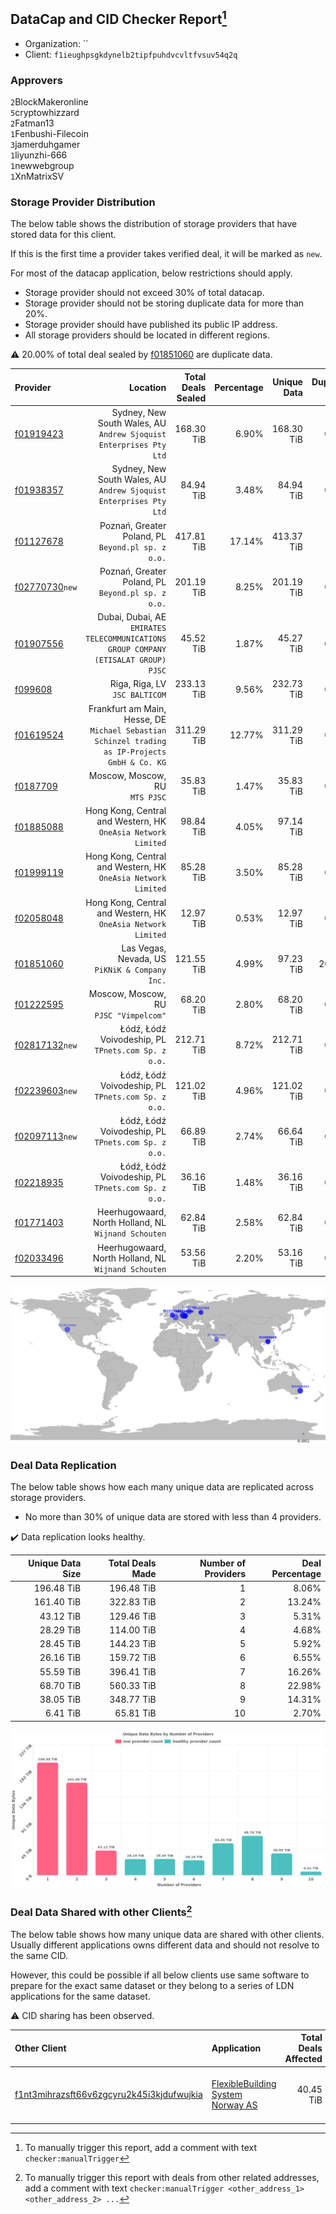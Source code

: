 ## DataCap and CID Checker Report[^1]
 - Organization: ``
 - Client: `f1ieughpsgkdynelb2tipfpuhdvcvltfvsuv54q2q`
### Approvers
`2`BlockMakeronline<br/>`5`cryptowhizzard<br/>`2`Fatman13<br/>`1`Fenbushi-Filecoin<br/>`3`jamerduhgamer<br/>`1`liyunzhi-666<br/>`1`newwebgroup<br/>`1`XnMatrixSV


### Storage Provider Distribution
The below table shows the distribution of storage providers that have stored data for this client.

If this is the first time a provider takes verified deal, it will be marked as `new`.

For most of the datacap application, below restrictions should apply.
 - Storage provider should not exceed 30% of total datacap.
 - Storage provider should not be storing duplicate data for more than 20%.
 - Storage provider should have published its public IP address.
 - All storage providers should be located in different regions.

⚠️ 20.00% of total deal sealed by [f01851060](https://filfox.info/en/address/f01851060) are duplicate data.

| Provider                                                    |                                                                                           Location | Total Deals Sealed | Percentage | Unique Data | Duplicate Deals |
| :---------------------------------------------------------- | -------------------------------------------------------------------------------------------------: | -----------------: | ---------: | ----------: | --------------: |
| [f01919423](https://filfox.info/en/address/f01919423)       |                              Sydney, New South Wales, AU<br/>`Andrew Sjoquist Enterprises Pty Ltd` |         168.30 TiB |      6.90% |  168.30 TiB |           0.00% |
| [f01938357](https://filfox.info/en/address/f01938357)       |                              Sydney, New South Wales, AU<br/>`Andrew Sjoquist Enterprises Pty Ltd` |          84.94 TiB |      3.48% |   84.94 TiB |           0.00% |
| [f01127678](https://filfox.info/en/address/f01127678)       |                                              Poznań, Greater Poland, PL<br/>`Beyond.pl sp. z o.o.` |         417.81 TiB |     17.14% |  413.37 TiB |           1.06% |
| [f02770730](https://filfox.info/en/address/f02770730)`new`  |                                              Poznań, Greater Poland, PL<br/>`Beyond.pl sp. z o.o.` |         201.19 TiB |      8.25% |  201.19 TiB |           0.00% |
| [f01907556](https://filfox.info/en/address/f01907556)       |             Dubai, Dubai, AE<br/>`EMIRATES TELECOMMUNICATIONS GROUP COMPANY (ETISALAT GROUP) PJSC` |          45.52 TiB |      1.87% |   45.27 TiB |           0.55% |
| [f099608](https://filfox.info/en/address/f099608)           |                                                                  Riga, Riga, LV<br/>`JSC BALTICOM` |         233.13 TiB |      9.56% |  232.73 TiB |           0.17% |
| [f01619524](https://filfox.info/en/address/f01619524)       | Frankfurt am Main, Hesse, DE<br/>`Michael Sebastian Schinzel trading as IP-Projects GmbH & Co. KG` |         311.29 TiB |     12.77% |  311.29 TiB |           0.00% |
| [f0187709](https://filfox.info/en/address/f0187709)         |                                                                  Moscow, Moscow, RU<br/>`MTS PJSC` |          35.83 TiB |      1.47% |   35.83 TiB |           0.00% |
| [f01885088](https://filfox.info/en/address/f01885088)       |                                   Hong Kong, Central and Western, HK<br/>`OneAsia Network Limited` |          98.84 TiB |      4.05% |   97.14 TiB |           1.72% |
| [f01999119](https://filfox.info/en/address/f01999119)       |                                   Hong Kong, Central and Western, HK<br/>`OneAsia Network Limited` |          85.28 TiB |      3.50% |   85.28 TiB |           0.00% |
| [f02058048](https://filfox.info/en/address/f02058048)       |                                   Hong Kong, Central and Western, HK<br/>`OneAsia Network Limited` |          12.97 TiB |      0.53% |   12.97 TiB |           0.00% |
| [f01851060](https://filfox.info/en/address/f01851060)       |                                                  Las Vegas, Nevada, US<br/>`PiKNiK & Company Inc.` |         121.55 TiB |      4.99% |   97.23 TiB |          20.00% |
| [f01222595](https://filfox.info/en/address/f01222595)       |                                                          Moscow, Moscow, RU<br/>`PJSC "Vimpelcom"` |          68.20 TiB |      2.80% |   68.20 TiB |           0.00% |
| [f02817132](https://filfox.info/en/address/f02817132)`new`  |                                             Łódź, Łódź Voivodeship, PL<br/>`TPnets.com Sp. z o.o.` |         212.71 TiB |      8.72% |  212.71 TiB |           0.00% |
| [f02239603](https://filfox.info/en/address/f02239603)`new`  |                                             Łódź, Łódź Voivodeship, PL<br/>`TPnets.com Sp. z o.o.` |         121.02 TiB |      4.96% |  121.02 TiB |           0.00% |
| [f02097113](https://filfox.info/en/address/f02097113)`new`  |                                             Łódź, Łódź Voivodeship, PL<br/>`TPnets.com Sp. z o.o.` |          66.89 TiB |      2.74% |   66.64 TiB |           0.37% |
| [f02218935](https://filfox.info/en/address/f02218935)       |                                             Łódź, Łódź Voivodeship, PL<br/>`TPnets.com Sp. z o.o.` |          36.16 TiB |      1.48% |   36.16 TiB |           0.00% |
| [f01771403](https://filfox.info/en/address/f01771403)       |                                            Heerhugowaard, North Holland, NL<br/>`Wijnand Schouten` |          62.84 TiB |      2.58% |   62.84 TiB |           0.00% |
| [f02033496](https://filfox.info/en/address/f02033496)       |                                            Heerhugowaard, North Holland, NL<br/>`Wijnand Schouten` |          53.56 TiB |      2.20% |   53.16 TiB |           0.76% |

<img src="https://raw.githubusercontent.com/data-preservation-programs/filplus-checker-assets/main/filecoin-project/filecoin-plus-large-datasets/issues/928/1702548762882.png"/>

### Deal Data Replication
The below table shows how each many unique data are replicated across storage providers.

- No more than 30% of unique data are stored with less than 4 providers.

✔️ Data replication looks healthy.

| Unique Data Size | Total Deals Made | Number of Providers | Deal Percentage |
| ---------------: | ---------------: | ------------------: | --------------: |
|       196.48 TiB |       196.48 TiB |                   1 |           8.06% |
|       161.40 TiB |       322.83 TiB |                   2 |          13.24% |
|        43.12 TiB |       129.46 TiB |                   3 |           5.31% |
|        28.29 TiB |       114.00 TiB |                   4 |           4.68% |
|        28.45 TiB |       144.23 TiB |                   5 |           5.92% |
|        26.16 TiB |       159.72 TiB |                   6 |           6.55% |
|        55.59 TiB |       396.41 TiB |                   7 |          16.26% |
|        68.70 TiB |       560.33 TiB |                   8 |          22.98% |
|        38.05 TiB |       348.77 TiB |                   9 |          14.31% |
|         6.41 TiB |        65.81 TiB |                  10 |           2.70% |

<img src="https://raw.githubusercontent.com/data-preservation-programs/filplus-checker-assets/main/filecoin-project/filecoin-plus-large-datasets/issues/928/1702548763543.png"/>

### Deal Data Shared with other Clients[^3]
The below table shows how many unique data are shared with other clients.
Usually different applications owns different data and should not resolve to the same CID.

However, this could be possible if all below clients use same software to prepare for the exact same dataset or they belong to a series of LDN applications for the same dataset.

⚠️ CID sharing has been observed.

| Other Client                                                                                                          | Application                                                                                                       | Total Deals Affected | Unique CIDs | Approvers                                                                                               |
| :-------------------------------------------------------------------------------------------------------------------- | :---------------------------------------------------------------------------------------------------------------- | -------------------: | ----------: | :------------------------------------------------------------------------------------------------------ |
| [f1nt3mihrazsft66v6zgcyru2k45i3kjdufwujkia](https://filfox.info/en/address/f1nt3mihrazsft66v6zgcyru2k45i3kjdufwujkia) | [FlexibleBuilding System Norway AS](https://github.com/filecoin-project/filecoin-plus-large-datasets/issues/1596) |            40.45 TiB |       1,273 | `1`BlockMakeronline<br/>`1`cryptowhizzard<br/>`3`jamerduhgamer<br/>`2`laurarenpanda<br/>`2`liyunzhi-666 |

[^1]: To manually trigger this report, add a comment with text `checker:manualTrigger`

[^2]: Deals from those addresses are combined into this report as they are specified with `checker:manualTrigger`

[^3]: To manually trigger this report with deals from other related addresses, add a comment with text `checker:manualTrigger <other_address_1> <other_address_2> ...`
